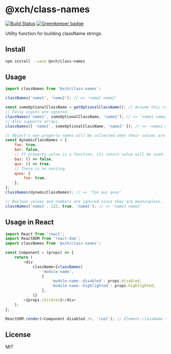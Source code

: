 # @xch/class-names

[![Build Status](https://travis-ci.com/Zodiase/class-names.svg?branch=master)](https://travis-ci.com/Zodiase/class-names) [![Greenkeeper badge](https://badges.greenkeeper.io/Zodiase/class-names.svg)](https://greenkeeper.io/)

Utility function for building className strings.

## Install

```Bash
npm install --save @xch/class-names
```

## Usage

```JavaScript
import classNames from '@xch/class-names';

classNames('name1', 'name2'); // => 'name1 name2'

const someOptionalClassName = getOptionalClassName(); // Assume this returns `null` or `false`.
// Falsy inputs are ignored.
classNames('name1', someOptionalClassName, 'name2'); // => 'name1 name2'
// Also supports arrays.
classNames([ 'name1', someOptionalClassName, 'name2' ]); // => 'name1 name2'

// Object's own property names will be collected when their values are truthy.
const dynamicClassNames = {
    foo: true,
    bar: false,
    // If property value is a function, its return value will be used.
    baz: () => false,
    qux: () => true,
    // There is no nesting.
    quux: {
        foo: true,
    },
};
classNames(dynamicClassNames); // => 'foo qux quux'

// Boolean values and numbers are ignored since they are meaningless.
classNames('name1', 123, true, 'name2'); // => 'name1 name2'
```

## Usage in React

```JavaScript
import React from 'react';
import ReactDOM from 'react-dom';
import classNames from '@xch/class-names';

const Component = (props) => {
    return (
        <div
            className={classNames(
                'module-name',
                {
                    'module-name--disabled': props.disabled,
                    'module-name--highlighted': props.highlighted,
                },
            )}
        >{props.children}</div>
    );
};

ReactDOM.render(<Component disabled />, 'root'); // Element.className => 'module-name module-name--disabled'
```

## License

MIT

